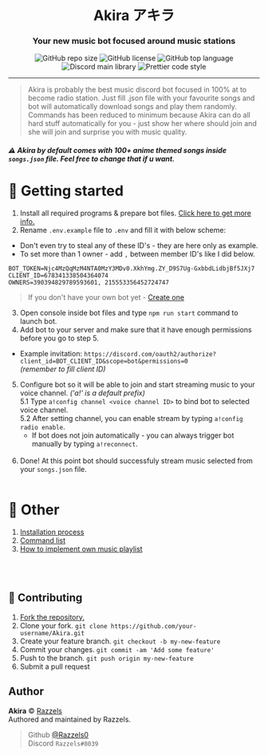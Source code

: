 <h1 align="center">Akira アキラ</h1>
<h3 align="center">Your new music bot focused around music stations</h3>
<p align="center">
  <img alt="GitHub repo size" src="https://img.shields.io/github/repo-size/Razzels0/Akira">
  <img alt="GitHub license" src="https://img.shields.io/badge/license-Apache--2.0-informational?logo=Apache%20Spark&logoColor=white">
  <img alt="GitHub top language" src="https://img.shields.io/github/languages/top/Razzels0/Akira?logo=TypeScript">
  <img alt="Discord main library" src="https://img.shields.io/badge/library-Discord.js-blue?logo=Discord&logoColor=white">
  <img alt="Prettier code style" src="https://img.shields.io/badge/code_style-prettier-ff69b4.svg">
</p>

---

> Akira is probably the best music discord bot focused in 100% at to become radio station. Just fill .json file with your favourite songs and bot will automatically download songs and play them randomly. Commands has been reduced to minimum because Akira can do all hard stuff automatically for you - just show her where should join and she will join and surprise you with music quality.

##### ⚠️ Akira by default comes with 100+ anime themed songs inside `songs.json` file. Feel free to change that if u want.

# 👋 Getting started
1. Install all required programs & prepare bot files. [Click here to get more info.](https://github.com/Razzels0/Akira/blob/master/.github/INSTALLATION.md)
2. Rename `.env.example` file to `.env` and fill it with below scheme:
- Don't even try to steal any of these ID's - they are here only as example.
- To set more than 1 owner - add `,` between member ID's like I did below.
```env
BOT_TOKEN=Njc4MzQqMzM4NTA0MzY3MDv0.XkhYmg.ZY_D9S7Ug-GxbbdLidbjBf5JXj7
CLIENT_ID=678341338504364074
OWNERS=390394829789593601, 215553356452724747
```
> If you don't have your own bot yet - [Create one](https://discord.com/developers/applications) <br />

3. Open console inside bot files and type `npm run start` command to launch bot.
4. Add bot to your server and make sure that it have enough permissions before you go to step 5.
- Example invitation: `https://discord.com/oauth2/authorize?client_id=BOT_CLIENT_ID&scope=bot&permissions=0` <br /> *(remember to fill client ID)*
5. Configure bot so it will be able to join and start streaming music to your voice channel. *('a!' is a default prefix)* <br />
    5.1 Type `a!config channel <voice channel ID>` to bind bot to selected voice channel. <br />
    5.2 After setting channel, you can enable stream by typing `a!config radio enable`. <br />
      - If bot does not join automatically - you can always trigger bot manually by typing `a!reconnect`. <br /> <br />
6. Done! At this point bot should successfuly stream music selected from your `songs.json` file. <br /> <br />

# 📖 Other
1. [Installation process](https://github.com/Razzels0/Akira/blob/master/.github/INSTALLATION.md)
2. [Command list](https://github.com/Razzels0/Akira/blob/master/.github/COMMANDS.md)
3. [How to implement own music playlist](https://github.com/Razzels0/Akira/blob/master/.github/STATION.md)

<br /> <br />

## 🤝 Contributing
1. [Fork the repository.](https://github.com/Razzels0/Akira/fork)
2. Clone your fork. `git clone https://github.com/your-username/Akira.git`
3. Create your feature branch. `git checkout -b my-new-feature`
4. Commit your changes. `git commit -am 'Add some feature'`
5. Push to the branch. `git push origin my-new-feature`
6. Submit a pull request

## Author
**Akira** © [Razzels](https://github.com/Razzels0) <br />
Authored and maintained by Razzels. <br />
> Github [@Razzels0](https://github.com/Razzels0) <br />
> Discord `Razzels#8039`
